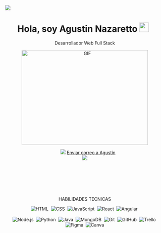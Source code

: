 <img src="https://user-images.githubusercontent.com/73097560/115834477-dbab4500-a447-11eb-908a-139a6edaec5c.gif">
<div align="center">
<h1> Hola, soy Agustin Nazaretto <img src="https://media.giphy.com/media/iY8CRBdQXODJSCERIr/giphy.gif" width="30" height="30" style="margin-right: 10px;"></h1>
<p>Desarrollador Web Full Stack</p>
<p align="center">
<a target="_blank" align="center">
  <img align="center" top="500" height="300" width="400" alt="GIF" src="https://media.giphy.com/media/SWoSkN6DxTszqIKEqv/giphy.gif">
</a>

 <div align="center"  class="icons-social" style="margin-left: 10px;">
        <a style="margin-left: 10px;"  target="_blank" href="https://www.linkedin.com/in/agustin-nazaretto-a60214291/">
		<img src="https://img.icons8.com/doodle/40/000000/linkedin--v2.png"></a>
	<a href="mailto:agustin_nazaretto@hotmail.com">Enviar correo a Agustín</a>

</div>	   			
<img src="https://user-images.githubusercontent.com/73097560/115834477-dbab4500-a447-11eb-908a-139a6edaec5c.gif">
<p style="padding-top: 100px;"> HABILIDADES TECNICAS </p>

![HTML](https://img.shields.io/badge/-HTML-05122A?style=flat&logo=HTML5)&nbsp; 
![CSS](https://img.shields.io/badge/-CSS-05122A?style=flat&logo=CSS3&logoColor=1572B6)&nbsp; 
![JavaScript](https://img.shields.io/badge/-JavaScript-05122A?style=flat&logo=javascript)&nbsp;
![React](https://img.shields.io/badge/-React-05122A?style=flat&logo=react)&nbsp; 
![Angular](https://img.shields.io/badge/-Angular-05122A?style=flat&logo=angular)&nbsp; <br> </br>
![Node.js](https://img.shields.io/badge/-Node.js-05122A?style=flat&logo=node.js)&nbsp; 
![Python](https://img.shields.io/badge/-Python-05122A?style=flat&logo=python)&nbsp;
![Java](https://img.shields.io/badge/-Java-05122A?style=flat&logo=Java&logoColor=FFA518)&nbsp; 
![MongoDB](https://img.shields.io/badge/-MongoDB-05122A?style=flat&logo=mongoDB)&nbsp; 
![Git](https://img.shields.io/badge/-Git-05122A?style=flat&logo=git)&nbsp;
![GitHub](https://img.shields.io/badge/-GitHub-05122A?style=flat&logo=github)&nbsp; 
![Trello](https://img.shields.io/badge/-Trello-05122A?style=flat&logo=trello)&nbsp; 
![Figma](https://img.shields.io/badge/-Figma-05122A?style=flat&logo=figma)&nbsp; 
![Canva](https://img.shields.io/badge/-canva-05122A?style=flat&logo=canva)
